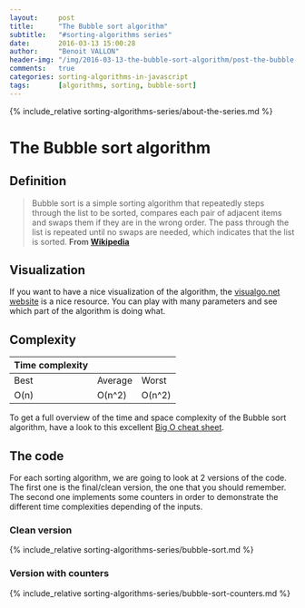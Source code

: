 ```yaml
---
layout:     post
title:      "The Bubble sort algorithm"
subtitle:   "#sorting-algorithms series"
date:       2016-03-13 15:00:28
author:     "Benoit VALLON"
header-img: "/img/2016-03-13-the-bubble-sort-algorithm/post-the-bubble-sort-algorithm.jpg"
comments:   true
categories: sorting-algorithms-in-javascript
tags:       [algorithms, sorting, bubble-sort]
---
```


{% include_relative sorting-algorithms-series/about-the-series.md %}

# The Bubble sort algorithm

## Definition

> Bubble sort is a simple sorting algorithm that repeatedly steps through the list to be sorted, compares each pair of adjacent items and swaps them if they are in the wrong order. The pass through the list is repeated until no swaps are needed, which indicates that the list is sorted.
**From [Wikipedia](https://en.wikipedia.org/wiki/Bubble_sort)**

## Visualization

If you want to have a nice visualization of the algorithm, the [visualgo.net website](http://visualgo.net/sorting.html) is a nice resource. You can play with many parameters and see which part of the algorithm is doing what.

## Complexity

Time complexity |||
--- | --- | ---
Best|Average|Worst
O(n) | O(n^2) | O(n^2)

To get a full overview of the time and space complexity of the Bubble sort algorithm, have a look to this excellent [Big O cheat sheet](http://bigocheatsheet.com/).

## The code

For each sorting algorithm, we are going to look at 2 versions of the code. The first one is the final/clean version, the one that you should remember. The second one implements some counters in order to demonstrate the different time complexities depending of the inputs.

### Clean version

{% include_relative sorting-algorithms-series/bubble-sort.md %}

### Version with counters

{% include_relative sorting-algorithms-series/bubble-sort-counters.md %}
